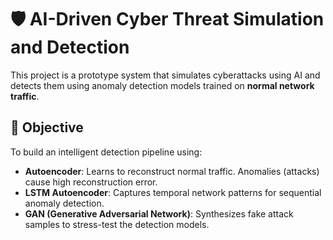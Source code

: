 # 🛡️ AI-Driven Cyber Threat Simulation and Detection

This project is a prototype system that simulates cyberattacks using AI and detects them using anomaly detection models trained on **normal network traffic**.

## 📌 Objective
To build an intelligent detection pipeline using:
- **Autoencoder**: Learns to reconstruct normal traffic. Anomalies (attacks) cause high reconstruction error.
- **LSTM Autoencoder**: Captures temporal network patterns for sequential anomaly detection.
- **GAN (Generative Adversarial Network)**: Synthesizes fake attack samples to stress-test the detection models.

